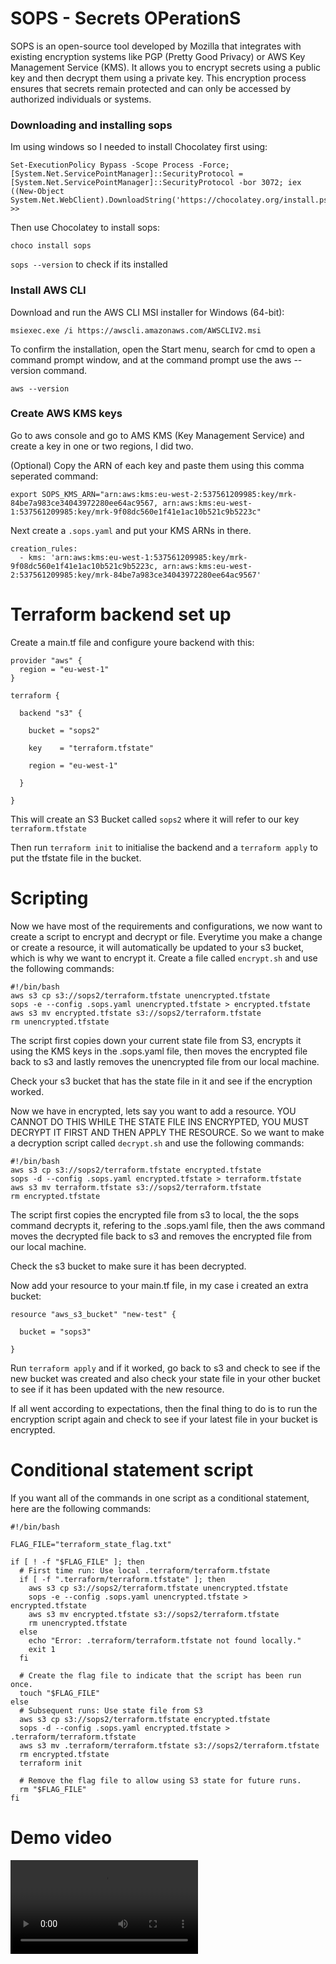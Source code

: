 # SOPS - Secrets OPerationS

SOPS is an open-source tool developed by Mozilla that integrates with existing encryption systems like PGP (Pretty Good Privacy) or AWS Key Management Service (KMS). It allows you to encrypt secrets using a public key and then decrypt them using a private key. This encryption process ensures that secrets remain protected and can only be accessed by authorized individuals or systems.

### Downloading and installing sops
Im using windows so I needed to install Chocolatey first using:

```
Set-ExecutionPolicy Bypass -Scope Process -Force; [System.Net.ServicePointManager]::SecurityProtocol = [System.Net.ServicePointManager]::SecurityProtocol -bor 3072; iex ((New-Object System.Net.WebClient).DownloadString('https://chocolatey.org/install.ps1'))
>> 
```

Then use Chocolatey to install sops:

```choco install sops```

```sops --version``` to check if its installed

### Install AWS CLI

Download and run the AWS CLI MSI installer for Windows (64-bit):

```msiexec.exe /i https://awscli.amazonaws.com/AWSCLIV2.msi```

To confirm the installation, open the Start menu, search for cmd to open a command prompt window, and at the command prompt use the aws --version command.

```aws --version```

### Create AWS KMS keys

Go to aws console and go to AMS KMS (Key Management Service) and create a key in one or two regions, I did two.

(Optional) Copy the ARN of each key and paste them using this comma seperated command:

```
export SOPS_KMS_ARN="arn:aws:kms:eu-west-2:537561209985:key/mrk-84be7a983ce34043972280ee64ac9567, arn:aws:kms:eu-west-1:537561209985:key/mrk-9f08dc560e1f41e1ac10b521c9b5223c"
```

Next create a ```.sops.yaml``` and put your KMS ARNs in there.

```
creation_rules:
  - kms: 'arn:aws:kms:eu-west-1:537561209985:key/mrk-9f08dc560e1f41e1ac10b521c9b5223c, arn:aws:kms:eu-west-2:537561209985:key/mrk-84be7a983ce34043972280ee64ac9567'

```

# Terraform backend set up

Create a main.tf file and configure youre backend with this:

```
provider "aws" {
  region = "eu-west-1"
}

terraform {

  backend "s3" {

    bucket = "sops2"

    key    = "terraform.tfstate"

    region = "eu-west-1"

  }

}
```
This will create an S3 Bucket called `sops2` where it will refer to our key `terraform.tfstate`

Then run ```terraform init``` to initialise the backend and a ```terraform apply``` to put the tfstate file in the bucket.

# Scripting

Now we have most of the requirements and configurations, we now want to create a script to encrypt and decrypt or file. Everytime you make a change or create a resource, it will automatically be updated to your s3 bucket, which is why we want to encrypt it. Create a file called `encrypt.sh` and use the following commands:

```
#!/bin/bash
aws s3 cp s3://sops2/terraform.tfstate unencrypted.tfstate
sops -e --config .sops.yaml unencrypted.tfstate > encrypted.tfstate
aws s3 mv encrypted.tfstate s3://sops2/terraform.tfstate
rm unencrypted.tfstate
```

The script first copies down your current state file from S3, encrypts it using the KMS keys in the .sops.yaml file, then moves the encrypted file back to s3 and lastly removes the unencrypted file from our local machine.

Check your s3 bucket that has the state file in it and see if the encryption worked.

Now we have in encrypted, lets say you want to add a resource. YOU CANNOT DO THIS WHILE THE STATE FILE INS ENCRYPTED, YOU MUST DECRYPT IT FIRST AND THEN APPLY THE RESOURCE. So we want to make a decryption script called `decrypt.sh` and use the following commands:

```
#!/bin/bash
aws s3 cp s3://sops2/terraform.tfstate encrypted.tfstate
sops -d --config .sops.yaml encrypted.tfstate > terraform.tfstate
aws s3 mv terraform.tfstate s3://sops2/terraform.tfstate
rm encrypted.tfstate
```

The script first copies the encrypted file from s3 to local, the the sops command decrypts it, refering to the .sops.yaml file, then the aws command moves the decrypted file back to s3 and removes the encrypted file from our local machine.

Check the s3 bucket to make sure it has been decrypted.

Now add your resource to your main.tf file, in my case i created an extra bucket:

```
resource "aws_s3_bucket" "new-test" {
    
  bucket = "sops3"
  
}
```

Run ```terraform apply``` and if it worked, go back to s3 and check to see if the new bucket was created and also check your state file in your other bucket to see if it has been updated with the new resource.

If all went according to expectations, then the final thing to do is to run the encryption script again and check to see if your latest file in your bucket is encrypted.

# Conditional statement script

If you want all of the commands in one script as a conditional statement, here are the following commands:

```
#!/bin/bash

FLAG_FILE="terraform_state_flag.txt"

if [ ! -f "$FLAG_FILE" ]; then
  # First time run: Use local .terraform/terraform.tfstate
  if [ -f ".terraform/terraform.tfstate" ]; then
    aws s3 cp s3://sops2/terraform.tfstate unencrypted.tfstate
    sops -e --config .sops.yaml unencrypted.tfstate > encrypted.tfstate
    aws s3 mv encrypted.tfstate s3://sops2/terraform.tfstate
    rm unencrypted.tfstate
  else
    echo "Error: .terraform/terraform.tfstate not found locally."
    exit 1
  fi

  # Create the flag file to indicate that the script has been run once.
  touch "$FLAG_FILE"
else
  # Subsequent runs: Use state file from S3
  aws s3 cp s3://sops2/terraform.tfstate encrypted.tfstate
  sops -d --config .sops.yaml encrypted.tfstate > .terraform/terraform.tfstate
  aws s3 mv .terraform/terraform.tfstate s3://sops2/terraform.tfstate
  rm encrypted.tfstate
  terraform init

  # Remove the flag file to allow using S3 state for future runs.
  rm "$FLAG_FILE"
fi
```

# Demo video

<video src="SOPS-Demo%20-%20Shaleka-20230719_104009-Meeting%20Recording.mp4" controls title="Title"></video>